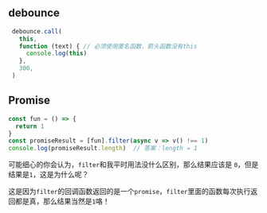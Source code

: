 
 ## debounce
 ```js
  debounce.call(
    this,
    function (text) { // 必须使用匿名函数，箭头函数没有this
      console.log(this)
    },
    300,
  )
 ```

  ## Promise
  ```js
  const fun = () => {
    return 1
  }
  const promiseResult = [fun].filter(async v => v() !== 1)
  console.log(promiseResult.length)  // 答案：length = 1
  ```

  可能细心的你会认为，<code>filter</code>和我平时用法没什么区别，那么结果应该是 <code>0</code>，但是结果是<code>1</code>，这是为什么呢？

  这是因为<code>filter</code>的回调函数返回的是一个<code>promise</code>，<code>filter</code>里面的函数每次执行返回都是真，那么结果当然是<code>1</code>咯！
